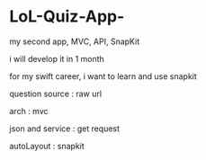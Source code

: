 # LoL-Quiz-App-
my second app, MVC, API, SnapKit

i will develop it in 1 month

for my swift career, i want to learn and use snapkit

question source : raw url 

arch : mvc

json and service : get request 

autoLayout : snapkit


